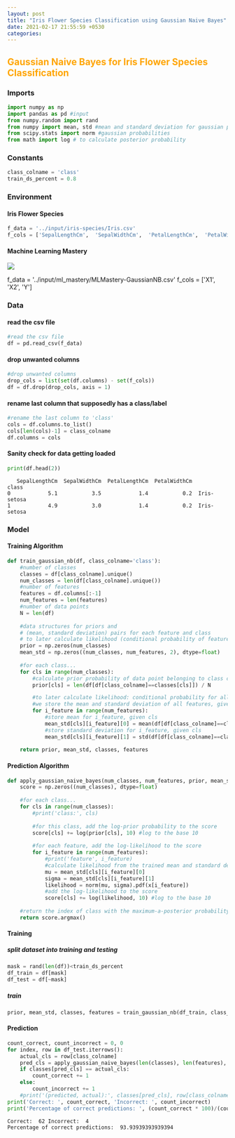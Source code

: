 ```yaml
---
layout: post
title: "Iris Flower Species Classification using Gaussian Naive Bayes"
date: 2021-02-17 21:55:59 +0530
categories:
---
```



## <font color="orange">Gaussian Naive Bayes for Iris Flower Species Classification</font>

### Imports


```python
import numpy as np
import pandas as pd #input
from numpy.random import rand
from numpy import mean, std #mean and standard deviation for gaussian probabilities
from scipy.stats import norm #gaussian probabilities
from math import log # to calculate posterior probability
```

### Constants


```python
class_colname = 'class'
train_ds_percent = 0.8
```

### Environment

#### Iris Flower Species


```python
f_data = '../input/iris-species/Iris.csv'
f_cols = ['SepalLengthCm',  'SepalWidthCm',  'PetalLengthCm',  'PetalWidthCm', 'Species']
```

#### Machine Learning Mastery

<img src="{{site.baseurl}}/assets/images/MLMastery-GaussianNB.png">

f_data = '../input/ml_mastery/MLMastery-GaussianNB.csv'
f_cols = ['X1', 'X2', 'Y']

### Data

#### read the csv file


```python
#read the csv file
df = pd.read_csv(f_data)
```

#### drop unwanted columns


```python
#drop unwanted columns
drop_cols = list(set(df.columns) - set(f_cols))
df = df.drop(drop_cols, axis = 1)
```

#### rename last column that supposedly has a class/label


```python
#rename the last column to 'class'
cols = df.columns.to_list()
cols[len(cols)-1] = class_colname
df.columns = cols
```

#### Sanity check for data getting loaded


```python
print(df.head(2))
```

       SepalLengthCm  SepalWidthCm  PetalLengthCm  PetalWidthCm        class
    0            5.1           3.5            1.4           0.2  Iris-setosa
    1            4.9           3.0            1.4           0.2  Iris-setosa
    

### Model

#### Training Algorithm


```python
def train_gaussian_nb(df, class_colname='class'):
    #number of classes
    classes = df[class_colname].unique()
    num_classes = len(df[class_colname].unique())
    #number of features
    features = df.columns[:-1]
    num_features = len(features)
    #number of data points
    N = len(df)
    
    #data structures for priors and
    # (mean, standard deviation) pairs for each feature and class
    # to later calculate likelihood (conditional probability of feature given class)
    prior = np.zeros(num_classes)
    mean_std = np.zeros((num_classes, num_features, 2), dtype=float)
    
    #for each class...
    for cls in range(num_classes):
        #calculate prior probability of data point belonging to class cls
        prior[cls] = len(df[df[class_colname]==classes[cls]]) / N

        #to later calculate likelihood: conditional probability for all features, given class cls,
        #we store the mean and standard deviation of all features, given class cls
        for i_feature in range(num_features):
            #store mean for i_feature, given cls
            mean_std[cls][i_feature][0] = mean(df[df[class_colname]==classes[cls]].iloc[:, i_feature])
            #store standard deviation for i_feature, given cls
            mean_std[cls][i_feature][1] = std(df[df[class_colname]==classes[cls]].iloc[:, i_feature])
            
    return prior, mean_std, classes, features
```

#### Prediction Algorithm


```python
def apply_gaussian_naive_bayes(num_classes, num_features, prior, mean_std, x):
    score = np.zeros((num_classes), dtype=float)
    
    #for each class...
    for cls in range(num_classes):
        #print('class:', cls)
        
        #for this class, add the log-prior probability to the score
        score[cls] += log(prior[cls], 10) #log to the base 10
        
        #for each feature, add the log-likelihood to the score
        for i_feature in range(num_features):
            #print('feature', i_feature)
            #calculate likelihood from the trained mean and standard deviation
            mu = mean_std[cls][i_feature][0]
            sigma = mean_std[cls][i_feature][1]
            likelihood = norm(mu, sigma).pdf(x[i_feature])
            #add the log-likelihood to the score
            score[cls] += log(likelihood, 10) #log to the base 10
    
    #return the index of class with the maximum-a-posterior probability
    return score.argmax()
```

#### Training

##### split dataset into training and testing


```python
mask = rand(len(df))<train_ds_percent
df_train = df[mask]
df_test = df[~mask]
```

##### train


```python
prior, mean_std, classes, features = train_gaussian_nb(df_train, class_colname)
```

#### Prediction


```python
count_correct, count_incorrect = 0, 0
for index, row in df_test.iterrows():
    actual_cls = row[class_colname]
    pred_cls = apply_gaussian_naive_bayes(len(classes), len(features), prior, mean_std, row[:-1].to_list())
    if classes[pred_cls] == actual_cls:
        count_correct += 1
    else:
        count_incorrect += 1
    #print('(predicted, actual):', classes[pred_cls], row[class_colname])
print('Correct: ', count_correct, 'Incorrect: ', count_incorrect)
print('Percentage of correct predictions: ', (count_correct * 100)/(count_correct + count_incorrect))
```

    Correct:  62 Incorrect:  4
    Percentage of correct predictions:  93.93939393939394
    
